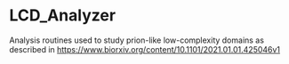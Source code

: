 # LCD_Analyzer
Analysis routines used to study prion-like low-complexity domains as described in https://www.biorxiv.org/content/10.1101/2021.01.01.425046v1
